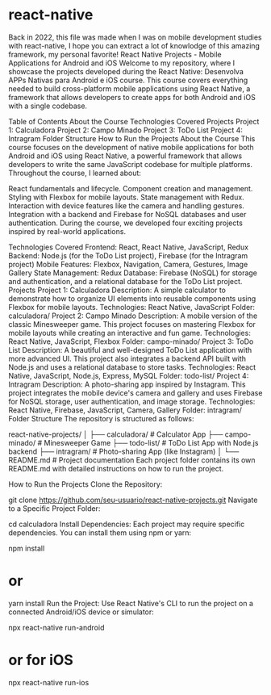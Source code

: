 # react-native
Back in 2022, this file was made when I was  on mobile development studies with react-native, I hope you can extract a lot of knowlodge of this amazing framework, my personal favorite! 
React Native Projects - Mobile Applications for Android and iOS
Welcome to my repository, where I showcase the projects developed during the React Native: Desenvolva APPs Nativas para Android e iOS course. This course covers everything needed to build cross-platform mobile applications using React Native, a framework that allows developers to create apps for both Android and iOS with a single codebase.

Table of Contents
About the Course
Technologies Covered
Projects
Project 1: Calculadora
Project 2: Campo Minado
Project 3: ToDo List
Project 4: Intragram
Folder Structure
How to Run the Projects
About the Course
This course focuses on the development of native mobile applications for both Android and iOS using React Native, a powerful framework that allows developers to write the same JavaScript codebase for multiple platforms. Throughout the course, I learned about:

React fundamentals and lifecycle.
Component creation and management.
Styling with Flexbox for mobile layouts.
State management with Redux.
Interaction with device features like the camera and handling gestures.
Integration with a backend and Firebase for NoSQL databases and user authentication.
During the course, we developed four exciting projects inspired by real-world applications.

Technologies Covered
Frontend: React, React Native, JavaScript, Redux
Backend: Node.js (for the ToDo List project), Firebase (for the Intragram project)
Mobile Features: Flexbox, Navigation, Camera, Gestures, Image Gallery
State Management: Redux
Database: Firebase (NoSQL) for storage and authentication, and a relational database for the ToDo List project.
Projects
Project 1: Calculadora
Description: A simple calculator to demonstrate how to organize UI elements into reusable components using Flexbox for mobile layouts.
Technologies: React Native, JavaScript
Folder: calculadora/
Project 2: Campo Minado
Description: A mobile version of the classic Minesweeper game. This project focuses on mastering Flexbox for mobile layouts while creating an interactive and fun game.
Technologies: React Native, JavaScript, Flexbox
Folder: campo-minado/
Project 3: ToDo List
Description: A beautiful and well-designed ToDo List application with more advanced UI. This project also integrates a backend API built with Node.js and uses a relational database to store tasks.
Technologies: React Native, JavaScript, Node.js, Express, MySQL
Folder: todo-list/
Project 4: Intragram
Description: A photo-sharing app inspired by Instagram. This project integrates the mobile device's camera and gallery and uses Firebase for NoSQL storage, user authentication, and image storage.
Technologies: React Native, Firebase, JavaScript, Camera, Gallery
Folder: intragram/
Folder Structure
The repository is structured as follows:


react-native-projects/
│
├── calculadora/               # Calculator App
├── campo-minado/              # Minesweeper Game
├── todo-list/                 # ToDo List App with Node.js backend
├── intragram/                 # Photo-sharing App (like Instagram)
│
└── README.md                  # Project documentation
Each project folder contains its own README.md with detailed instructions on how to run the project.

How to Run the Projects
Clone the Repository:


git clone https://github.com/seu-usuario/react-native-projects.git
Navigate to a Specific Project Folder:


cd calculadora
Install Dependencies: Each project may require specific dependencies. You can install them using npm or yarn:



npm install
# or
yarn install
Run the Project: Use React Native's CLI to run the project on a connected Android/iOS device or simulator:


npx react-native run-android
# or for iOS
npx react-native run-ios
